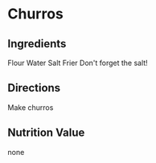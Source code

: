 # Churros
## Ingredients
Flour
Water
Salt
Frier
Don't forget the salt!

## Directions
Make churros

## Nutrition Value
none

